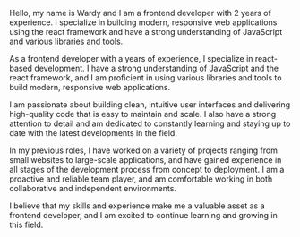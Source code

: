 Hello, my name is Wardy and I am a frontend developer with 2 years of experience. I specialize in building modern, responsive web applications using the react framework and have a strong understanding of JavaScript and various libraries and tools.

As a frontend developer with a years of experience, I specialize in react-based development. I have a strong understanding of JavaScript and the react framework, and I am proficient in using various libraries and tools to build modern, responsive web applications.

I am passionate about building clean, intuitive user interfaces and delivering high-quality code that is easy to maintain and scale. I also have a strong attention to detail and am dedicated to constantly learning and staying up to date with the latest developments in the field.

In my previous roles, I have worked on a variety of projects ranging from small websites to large-scale applications, and have gained experience in all stages of the development process from concept to deployment. I am a proactive and reliable team player, and am comfortable working in both collaborative and independent environments.

I believe that my skills and experience make me a valuable asset as a frontend developer, and I am excited to continue learning and growing in this field.
